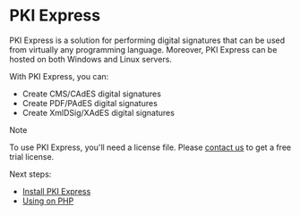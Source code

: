 ﻿# PKI Express

PKI Express is a solution for performing digital signatures that can be used from
virtually any programming language. Moreover, PKI Express can be hosted on both
Windows and Linux servers.

With PKI Express, you can:

* Create CMS/CAdES digital signatures
* Create PDF/PAdES digital signatures
* Create XmlDSig/XAdES digital signatures

> [!NOTE]
> To use PKI Express, you'll need a license file. Please [contact us](https://www.lacunasoftware.com/en/home/purchase) to get a free trial license.

Next steps:

* [Install PKI Express](setup/index.md)
* [Using on PHP](php/index.md)
